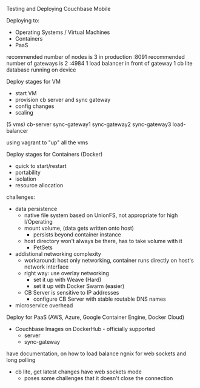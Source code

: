 Testing and Deploying Couchbase Mobile

Deploying to:
- Operating Systems / Virtual Machines
- Containers
- PaaS

recommended number of nodes is 3 in production :8091
recommended number of gateways is 2 :4984
1 load balancer in front of gateway
1 cb lite database running on device

Deploy stages for VM
- start VM
- provision cb server and sync gateway
- config changes
- scaling

(5 vms)
cb-server
sync-gateway1
sync-gateway2
sync-gateway3
load-balancer

using vagrant to "up" all the vms


Deploy stages for Containers (Docker)
- quick to start/restart
- portability
- isolation
- resource allocation

challenges:
- data persistence
	- native file system based on UnionFS, not appropriate for high I/Operating
	- mount volume, (data gets written onto host)
		- persists beyond container instance
	- host directory won't always be there, has to take volume with it
		- PetSets
- addistional networking complexity
	- workaround: host only networking, container runs directly on host's network interface
	- right way: use overlay networking
		- set it up with Weave (Hard)
		- set it up with Docker Swarm (easier)
	- CB Server is sensitive to IP addresses
		- configure CB Server with stable routable DNS names
- microservice overhead

Deploy for PaaS (AWS, Azure, Google Container Engine, Docker Cloud)
- Couchbase Images on DockerHub - officially supported
	- server
	- sync-gateway

have documentation, on how to load balance ngnix for web sockets and long polling
- cb lite, get latest changes have web sockets mode
	- poses some challenges that it doesn't close the connection